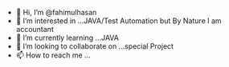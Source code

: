 - 👋 Hi, I’m @fahimulhasan
- 👀 I’m interested in ...JAVA/Test Automation but By Nature I am accountant
- 🌱 I’m currently learning ...JAVA
- 💞️ I’m looking to collaborate on ...special Project
- 📫 How to reach me ...

<!---
fahimulhasan/fahimulhasan is a ✨ special ✨ repository because its `README.md` (this file) appears on your GitHub profile.
You can click the Preview link to take a look at your changes.
--->
